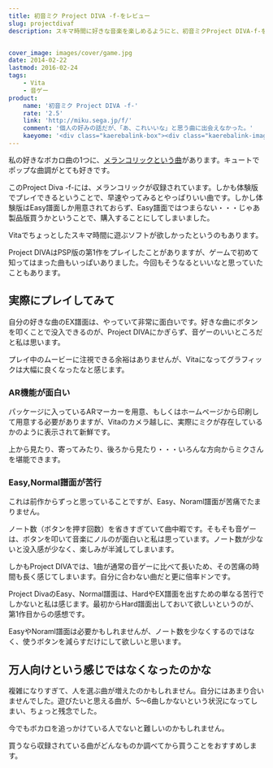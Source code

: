 ```yaml
---
title: 初音ミク Project DIVA -f-をレビュー
slug: projectdivaf
description: スキマ時間に好きな音楽を楽しめるようにと、初音ミクProject DIVA-f-を購入しました。大好きなメランコリックが収録されており楽しめましたが、収録されている曲の好みがあまり合わず、新たに良曲に出会うという目的は果たせませんでした。


cover_image: images/cover/game.jpg
date: 2014-02-22
lastmod: 2016-02-24
tags: 
    - Vita
    - 音ゲー
product:
    name: '初音ミク Project DIVA -f-'
    rate: '2.5'
    link: 'http://miku.sega.jp/f/'
    comment: '個人の好みの話だが、「あ、これいいな」と思う曲に出会えなかった。'
    kaeyome: '<div class="kaerebalink-box"><div class="kaerebalink-image"><a href="http://www.amazon.co.jp/exec/obidos/ASIN/B00FIZRA28/illusionspace-22/ref=nosim/" rel="nofollow" target="_blank"><img src="http://ecx.images-amazon.com/images/I/519iv7R54ZL._SL160_.jpg" style="border: none;" /></a></div><div class="kaerebalink-info"><div class="kaerebalink-name"><a href="http://www.amazon.co.jp/exec/obidos/ASIN/B00FIZRA28/illusionspace-22/ref=nosim/" rel="nofollow" target="_blank">初音ミク -Project DIVA- f お買い得版</a><div class="kaerebalink-powered-date">posted with <a href="http://kaereba.com" rel="nofollow" target="_blank">カエレバ</a></div></div><div class="kaerebalink-detail"> セガ 2013-12-12    </div><div class="kaerebalink-link1"><div class="shoplinkamazon"><a href="http://www.amazon.co.jp/gp/search?keywords=%8F%89%89%B9%83%7E%83N%81%40Project%20DIVA%81%40f%81%40%82%A8%94%83%82%A2%93%BE%94%C5&__mk_ja_JP=%83J%83%5E%83J%83i&tag=illusionspace-22" rel="nofollow" target="_blank" title="アマゾン" >Amazonで購入</a></div><div class="shoplinkrakuten"><a href="http://hb.afl.rakuten.co.jp/hgc/0e95387f.f2aef20d.0e953880.25e412bd/?pc=http%3A%2F%2Fsearch.rakuten.co.jp%2Fsearch%2Fmall%2F%25E5%2588%259D%25E9%259F%25B3%25E3%2583%259F%25E3%2582%25AF%25E3%2580%2580Project%2520DIVA%25E3%2580%2580f%25E3%2580%2580%25E3%2581%258A%25E8%25B2%25B7%25E3%2581%2584%25E5%25BE%2597%25E7%2589%2588%2F-%2Ff.1-p.1-s.1-sf.0-st.A-v.2%3Fx%3D0%26scid%3Daf_ich_link_urltxt%26m%3Dhttp%3A%2F%2Fm.rakuten.co.jp%2F" rel="nofollow" target="_blank" title="楽天市場" >楽天市場で購入</a></div></div></div><div class="booklink-footer" style="clear: left"></div></div>'
---
```


私の好きなボカロ曲の1つに、<a href="http://www.nicovideo.jp/watch/sm10444862" target="_blank">メランコリックという曲</a>があります。キュートでポップな曲調がとても好きです。

このProject Diva -f-には、メランコリックが収録されています。しかも体験版でプレイできるということで、早速やってみるとやっぱりいい曲です。しかし体験版はEasy譜面しか用意されておらず、Easy譜面ではつまらない・・・じゃあ製品版買うかということで、購入することにしてしまいました。

Vitaでちょっとしたスキマ時間に遊ぶソフトが欲しかったというのもあります。

Project DIVAはPSP版の第1作をプレイしたことがありますが、ゲームで初めて知ってはまった曲もいっぱいありました。今回もそうなるといいなと思っていたこともあります。


## 実際にプレイしてみて


自分の好きな曲のEX譜面は、やっていて非常に面白いです。好きな曲にボタンを叩くことで没入できるのが、Project DIVAにかぎらず、音ゲーのいいところだと私は思います。

プレイ中のムービーに注視できる余裕はありませんが、Vitaになってグラフィックは大幅に良くなったなと感じます。


### AR機能が面白い


パッケージに入っているARマーカーを用意、もしくはホームページから印刷して用意する必要がありますが、Vitaのカメラ越しに、実際にミクが存在しているかのように表示されて新鮮です。

上から見たり、寄ってみたり、後ろから見たり・・・いろんな方向からミクさんを堪能できます。


### Easy,Normal譜面が苦行


これは前作からずっと思っていることですが、Easy、Noraml譜面が苦痛でたまりません。

ノート数（ボタンを押す回数）を省きすぎていて曲中暇です。そもそも音ゲーは、ボタンを叩いて音楽にノルのが面白いと私は思っています。ノート数が少ないと没入感が少なく、楽しみが半減してしまいます。

しかもProject DIVAでは、1曲が通常の音ゲーに比べて長いため、その苦痛の時間も長く感じてしまいます。自分に合わない曲だと更に倍率ドンです。

Project DivaのEasy、Normal譜面は、HardやEX譜面を出すための単なる苦行でしかないと私は感じます。最初からHard譜面出しておいて欲しいというのが、第1作目からの感想です。

EasyやNoraml譜面は必要かもしれませんが、ノート数を少なくするのではなく、使うボタンを減らすだけにして欲しいと思います。


## 万人向けという感じではなくなったのかな


複雑になりすぎて、人を選ぶ曲が増えたのかもしれません。自分にはあまり合いませんでした。遊びたいと思える曲が、5～6曲しかないという状況になってしまい、ちょっと残念でした。

今でもボカロを追っかけている人でないと難しいのかもしれません。

買うなら収録されている曲がどんなものか調べてから買うことをおすすめします。


  